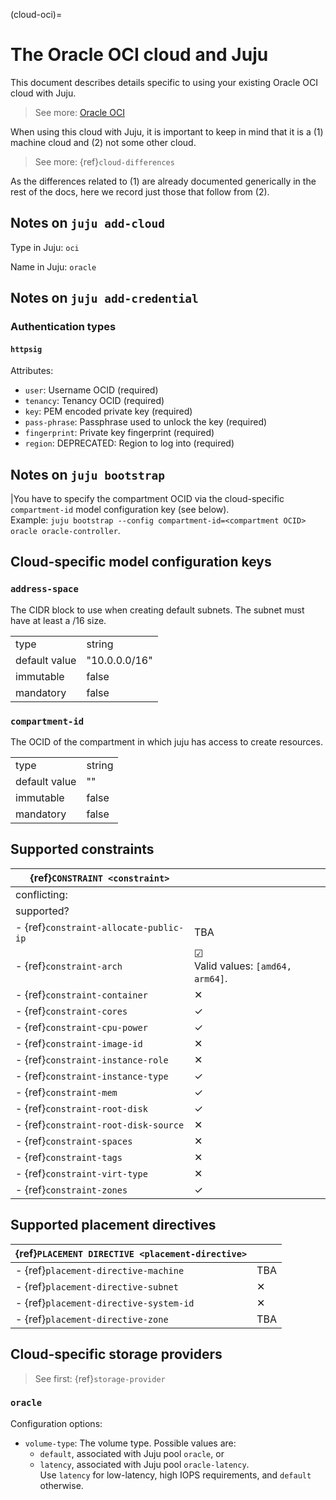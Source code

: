 (cloud-oci)=
# The Oracle OCI cloud and Juju

This document describes details specific to using your existing Oracle OCI cloud with Juju.

> See more: [Oracle OCI](https://docs.oracle.com/en-us/iaas/Content/home.htm)

When using this cloud with Juju, it is important to keep in mind that it is a (1) machine cloud and (2) not some other cloud.

> See more: {ref}`cloud-differences`

As the differences related to (1) are already documented generically in the rest of the docs, here we record just those that follow from (2).


## Notes on `juju add-cloud`

Type in Juju: `oci`

Name in Juju: `oracle`

## Notes on `juju add-credential`


### Authentication types


#### `httpsig`
Attributes:
- `user`: Username OCID (required)
- `tenancy`: Tenancy OCID (required)
- `key`: PEM encoded private key (required)
- `pass-phrase`: Passphrase used to unlock the key (required)
- `fingerprint`: Private key fingerprint (required)
- `region`: DEPRECATED: Region to log into (required)

## Notes on `juju bootstrap`

|You have to specify the compartment OCID via the cloud-specific `compartment-id` model configuration key (see below). <br> Example: `juju bootstrap --config compartment-id=<compartment OCID> oracle oracle-controller`.

## Cloud-specific model configuration keys

### `address-space`
The CIDR block to use when creating default subnets. The subnet must have at least a /16 size.

| | |
|-|-|
| type | string |
| default value | "10.0.0.0/16" |
| immutable | false |
| mandatory | false |

### `compartment-id`
The OCID of the compartment in which juju has access to create resources.

| | |
|-|-|
| type | string |
| default value | "" |
| immutable | false |
| mandatory | false |


## Supported constraints

| {ref}`CONSTRAINT <constraint>`         |                                               |
|----------------------------------------|-----------------------------------------------|
| conflicting:                           |                                               |
| supported?                             |                                               |
| - {ref}`constraint-allocate-public-ip` | TBA                                           |
| - {ref}`constraint-arch`               | &#x2611; <br> Valid values: `[amd64, arm64]`. |
| - {ref}`constraint-container`          | &#10005;                                      |
| - {ref}`constraint-cores`              | &#10003;                                      |
| - {ref}`constraint-cpu-power`          | &#10003;                                      |
| - {ref}`constraint-image-id`           | &#10005;                                      |
| - {ref}`constraint-instance-role`      | &#10005;                                      |
| - {ref}`constraint-instance-type`      | &#10003;                                      |
| - {ref}`constraint-mem`                | &#10003;                                      |
| - {ref}`constraint-root-disk`          | &#10003;                                      |
| - {ref}`constraint-root-disk-source`   | &#10005;                                      |
| - {ref}`constraint-spaces`             | &#10005;                                      |
| - {ref}`constraint-tags`               | &#10005;                                      |
| - {ref}`constraint-virt-type`          | &#10005;                                      |
| - {ref}`constraint-zones`              | &#10003;                                      |


## Supported placement directives

| {ref}`PLACEMENT DIRECTIVE <placement-directive>` |          |
|--------------------------------------------------|----------|
| - {ref}`placement-directive-machine`               | TBA      |
| - {ref}`placement-directive-subnet`                | &#10005; |
| - {ref}`placement-directive-system-id`             | &#10005; |
| - {ref}`placement-directive-zone`                  | TBA      |

## Cloud-specific storage providers

> See first: {ref}`storage-provider`

### `oracle`

Configuration options:

- `volume-type`: The volume type. Possible values are:
    - `default`, associated with Juju pool `oracle`, or
    - `latency`, associated with Juju pool `oracle-latency`. <br>
    Use `latency` for low-latency, high IOPS requirements, and `default` otherwise.